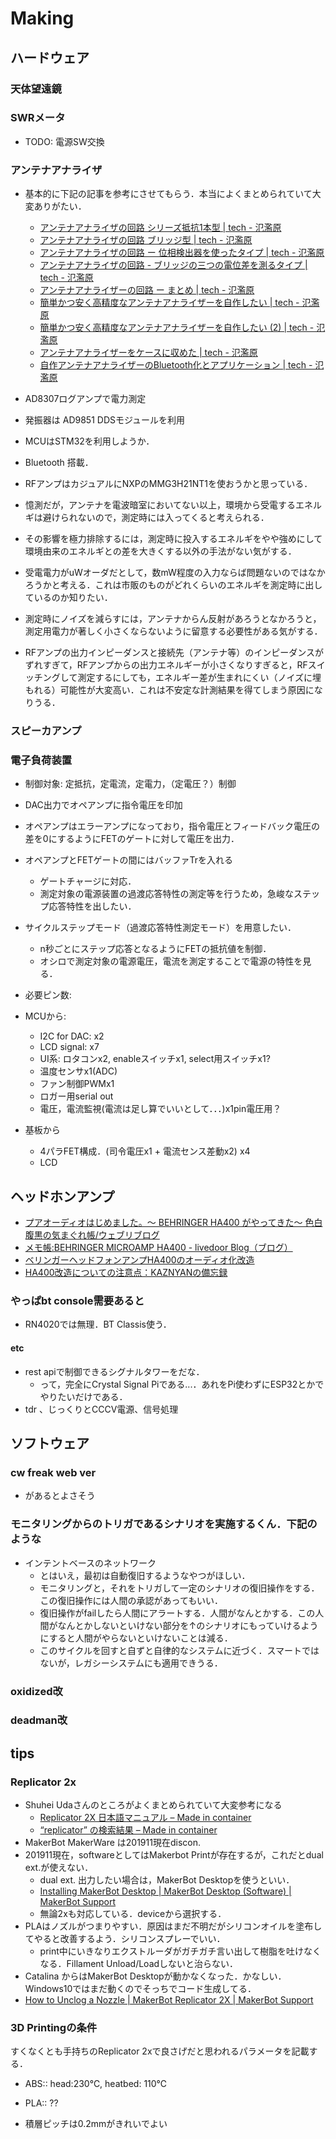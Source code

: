 # Making

## ハードウェア
### 天体望遠鏡

### SWRメータ
- TODO: 電源SW交換

### アンテナアナライザ
- 基本的に下記の記事を参考にさせてもらう．本当によくまとめられていて大変ありがたい．
  - [アンテナアナライザの回路 シリーズ抵抗1本型 | tech - 氾濫原](https://lowreal.net/2016/03/01/1)
  - [アンテナアナライザの回路 ブリッジ型 | tech - 氾濫原](https://lowreal.net/2016/03/01/2)
  - [アンテナアナライザの回路 ー 位相検出器を使ったタイプ | tech - 氾濫原](https://lowreal.net/2016/03/04/1)
  - [アンテナアナライザの回路 - ブリッジの三つの電位差を測るタイプ | tech - 氾濫原](https://lowreal.net/2016/03/03/1)
  - [アンテナアナライザーの回路 ー まとめ | tech - 氾濫原](https://lowreal.net/2016/03/06/1)
  - [簡単かつ安く高精度なアンテナアナライザーを自作したい | tech - 氾濫原](https://lowreal.net/2016/03/20/1)
  - [簡単かつ安く高精度なアンテナアナライザーを自作したい (2) | tech - 氾濫原](https://lowreal.net/2016/03/22/1)
  - [アンテナアナライザーをケースに収めた | tech - 氾濫原](https://lowreal.net/2016/04/01/1)
  - [自作アンテナアナライザーのBluetooth化とアプリケーション | tech - 氾濫原](https://lowreal.net/2016/03/26/1)

- AD8307ログアンプで電力測定
- 発振器は AD9851 DDSモジュールを利用
- MCUはSTM32を利用しようか．
- Bluetooth 搭載．
- RFアンプはカジュアルにNXPのMMG3H21NT1を使おうかと思っている．

- 憶測だが，アンテナを電波暗室においてない以上，環境から受電するエネルギは避けられないので，測定時には入ってくると考えられる．
- その影響を極力排除するには，測定時に投入するエネルギをやや強めにして環境由来のエネルギとの差を大きくする以外の手法がない気がする．
- 受電電力がuWオーダだとして，数mW程度の入力ならば問題ないのではなかろうかと考える．これは市販のものがどれくらいのエネルギを測定時に出しているのか知りたい．
- 測定時にノイズを減らすには，アンテナからん反射があろうとなかろうと，測定用電力が著しく小さくならないように留意する必要性がある気がする．
- RFアンプの出力インピーダンスと接続先（アンテナ等）のインピーダンスがずれすぎて，RFアンプからの出力エネルギーが小さくなりすぎると，RFスイッチングして測定するにしても，エネルギー差が生まれにくい（ノイズに埋もれる）可能性が大変高い．これは不安定な計測結果を得てしまう原因になりうる．

### スピーカアンプ

### 電子負荷装置
- 制御対象: 定抵抗，定電流，定電力，（定電圧？）制御
- DAC出力でオペアンプに指令電圧を印加
- オペアンプはエラーアンプになっており，指令電圧とフィードバック電圧の差を0にするようにFETのゲートに対して電圧を出力．
- オペアンプとFETゲートの間にはバッファTrを入れる
  - ゲートチャージに対応．
  - 測定対象の電源装置の過渡応答特性の測定等を行うため，急峻なステップ応答特性を出したい．
- サイクルステップモード（過渡応答特性測定モード）を用意したい．
  - n秒ごとにステップ応答となるようにFETの抵抗値を制御．
  - オシロで測定対象の電源電圧，電流を測定することで電源の特性を見る．

- 必要ピン数:
- MCUから:
  - I2C for DAC: x2
  - LCD signal: x7
  - UI系: ロタコンx2, enableスイッチx1, select用スイッチx1?
  - 温度センサx1(ADC)
  - ファン制御PWMx1
  - ロガー用serial out
  - 電圧，電流監視(電流は足し算でいいとして．．．)x1pin電圧用？

- 基板から
  - 4パラFET構成．(司令電圧x1 + 電流センス差動x2) x4
  - LCD

## ヘッドホンアンプ
  - [プアオーディオはじめました。～ BEHRINGER HA400 がやってきた～ 色白腹黒の気まぐれ帳/ウェブリブログ](https://irojiro-haraguro.at.webry.info/201406/article_1.html)
  - [メモ帳:BEHRINGER MICROAMP HA400 - livedoor Blog（ブログ）](http://blog.livedoor.jp/r_ten/archives/51933905.html)
  - [ベリンガーヘッドフォンアンプHA400のオーディオ化改造](https://skeishi.web.fc2.com/audio/kaizou/HA400/HA400.html)
  - [HA400改造についての注意点：KAZNYANの備忘録](https://s.webry.info/sp/kunekune.at.webry.info/200903/article_5.html)

### やっぱbt console需要あると
- RN4020では無理．BT Classis使う．

#### etc
- rest apiで制御できるシグナルタワーをだな．
  - って，完全にCrystal Signal Piである...．あれをPi使わずにESP32とかでやりたいだけである．
- tdr 、じっくりとCCCV電源、信号処理

## ソフトウェア

### cw freak web ver
- があるとよさそう

### モニタリングからのトリガであるシナリオを実施するくん．下記のような
- インテントベースのネットワーク
  - とはいえ，最初は自動復旧するようなやつがほしい．
  - モニタリングと，それをトリガして一定のシナリオの復旧操作をする．この復旧操作には人間の承認があってもいい．
  - 復旧操作がfailしたら人間にアラートする．人間がなんとかする．この人間がなんとかしないといけない部分を↑のシナリオにもっていけるようにすると人間がやらないといけないことは減る．
  - このサイクルを回すと自ずと自律的なシステムに近づく．スマートではないが，レガシーシステムにも適用できうる．

### oxidized改

### deadman改

## tips

### Replicator 2x
- Shuhei Udaさんのところがよくまとめられていて大変参考になる
  - [Replicator 2X 日本語マニュアル – Made in container](https://www.syuheiuda.com/?p=1775)
  - [“replicator” の検索結果 – Made in container](https://www.syuheiuda.com/?s=replicator)
- MakerBot MakerWare は201911現在discon.
- 201911現在，softwareとしてはMakerbot Printが存在するが，これだとdual ext.が使えない．
  - dual ext. 出力したい場合は，MakerBot Desktopを使うといい．
  - [Installing MakerBot Desktop | MakerBot Desktop (Software) | MakerBot Support](https://support.makerbot.com/learn/makerbot-desktop-software/installation-and-setup/installing-makerbot-desktop_11222)
  - 無論2xも対応している．deviceから選択する．
- PLAはノズルがつまりやすい．原因はまだ不明だがシリコンオイルを塗布してやると改善するよう．シリコンスプレーでいい．
  - print中にいきなりエクストルーダがガチガチ言い出して樹脂を吐けなくなる．Fillament Unload/Loadしないと治らない．
- Catalina からはMakerBot Desktopが動かなくなった．かなしい．Windows10ではまだ動くのでそっちでコード生成してる．
- [How to Unclog a Nozzle | MakerBot Replicator 2X | MakerBot Support](https://support.makerbot.com/learn/makerbot-replicator-2x/extruders/how-to-unclog-a-nozzle_13469)

### 3D Printingの条件
すくなくとも手持ちのReplicator 2xで良さげだと思われるパラメータを記載する．
- ABS:: head:230℃, heatbed: 110℃
- PLA:: ??

- 積層ピッチは0.2mmがきれいでよい
